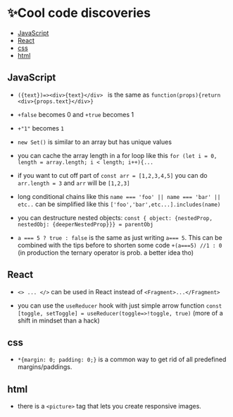#  ✨Cool code discoveries

 - [JavaScript](#JavaScript)
 - [React](#React)
 - [css](#css)
 - [html](#html)
 
 
 
## JavaScript

- `({text})=><div>{text}</div> ` is the same as `function(props){return <div>{props.text}</div>}`

 - `+false` becomes 0 and `+true` becomes 1
 
 - `+"1"` becomes `1`

 - `new Set()` is similar to an array but has unique values
 
 - you can cache the array length in a for loop like this `for (let i = 0, length = array.length; i < length; i++){...`
 
 - if you want to cut off part of  `const arr = [1,2,3,4,5]`  you can do `arr.length = 3` and `arr` will be `[1,2,3]` 
 
  - long conditional chains like this `name === 'foo' || name === 'bar' || etc..` can be simplified like this `['foo','bar',etc...].includes(name)`

 - you can destructure nested objects: `const { object: {nestedProp, nestedObj: {deeperNestedProp}}} = parentObj`

 - `a === 5 ? true : false` is the same as just writing `a=== 5`. This can be combined with the tips before to shorten some code `+(a===5) //1 : 0` (in production the ternary operator is prob. a better idea tho)

## React

 - `<> ... </>` can be used in React instead of `<Fragment>...</Fragment>`

 - you can use the `useReducer` hook with just simple arrow function `const [toggle, setToggle] = useReducer(toggle=>!toggle, true)` (more of a shift in mindset than a hack)
 
 ## css

 - `*{margin: 0; padding: 0;}` is a common way to get rid of all predefined margins/paddings. 
 
 ## html
 
  - there is a `<picture>` tag that lets you create responsive images.
